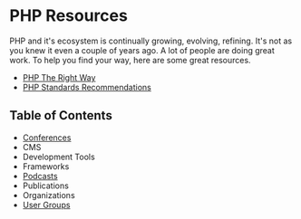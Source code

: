 
# PHP Resources

PHP and it's ecosystem is continually growing, evolving, refining. It's not as
you knew it even a couple of years ago. A lot of people are doing great work.
To help you find your way, here are some great resources.

* [PHP The Right Way](http://www.phptherightway.com/)
* [PHP Standards Recommendations](http://www.php-fig.org/psr/)


## Table of Contents

* [Conferences](conferences.md)
* CMS
* Development Tools
* Frameworks
* [Podcasts](podcasts.md)
* Publications
* Organizations
* [User Groups](user-groups.md)






